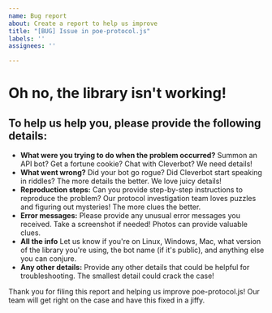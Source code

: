 ```yaml
---
name: Bug report
about: Create a report to help us improve
title: "[BUG] Issue in poe-protocol.js"
labels: ''
assignees: ''

---
```


# Oh no, the library isn't working!
## To help us help you, please provide the following details:

- **What were you trying to do when the problem occurred?** Summon an API bot? Get a fortune cookie? Chat with Cleverbot? We need details!
- **What went wrong?** Did your bot go rogue? Did Cleverbot start speaking in riddles? The more details the better. We love juicy details!  
- **Reproduction steps:** Can you provide step-by-step instructions to reproduce the problem? Our protocol investigation team loves puzzles and figuring out mysteries! The more clues the better. 
- **Error messages:** Please provide any unusual error messages you received. Take a screenshot if needed! Photos can provide valuable clues.  
- **All the info** Let us know if you're on Linux, Windows, Mac, what version of the library you're using, the bot name (if it's public), and anything else you can conjure.
- **Any other details:** Provide any other details that could be helpful for troubleshooting. The smallest detail could crack the case!

Thank you for filing this report and helping us improve poe-protocol.js! Our team will get right on the case and have this fixed in a jiffy.
